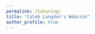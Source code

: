 ```yaml
---
permalink: /tutoring/
title: "Caleb Langdon's Website"
author_profile: true
---
```


<!-- Calendly inline widget begin -->
<div class="calendly-inline-widget" data-url="https://calendly.com/clangdon-ad/tutoring-session" style="min-width:320px;height:700px;"></div>
<script type="text/javascript" src="https://assets.calendly.com/assets/external/widget.js" async></script>
<!-- Calendly inline widget end -->